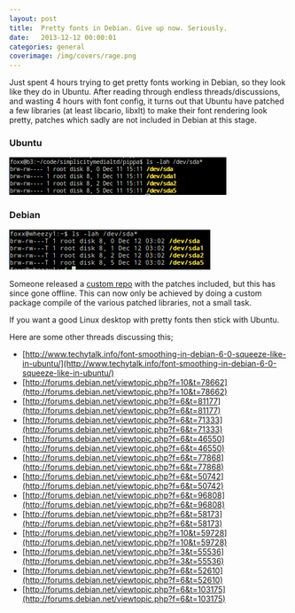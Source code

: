 ```yaml
---
layout: post
title:  Pretty fonts in Debian. Give up now. Seriously.
date:   2013-12-12 00:00:01
categories: general
coverimage: /img/covers/rage.png
---
```


Just spent 4 hours trying to get pretty fonts working in Debian, so they look like they do in Ubuntu. After reading through endless threads/discussions, and wasting 4 hours with font config, it turns out that Ubuntu have patched a few libraries (at least libcario, libxlt) to make their font rendering look pretty, patches which sadly are not included in Debian at this stage.

### Ubuntu
[![access-virus-3.png](/img/postcontent/fonts2.png)](/img/postcontent/fonts2.png)

### Debian
[![access-virus-3.png](/img/postcontent/fonts1.png)](/img/postcontent/fonts1.png)

Someone released a [custom repo][1] with the patches included, but this has since gone offline. This can now only be achieved by doing a custom package compile of the various patched libraries, not a small task.

If you want a good Linux desktop with pretty fonts then stick with Ubuntu.

Here are some other threads discussing this;

* [http://www.techytalk.info/font-smoothing-in-debian-6-0-squeeze-like-in-ubuntu/](http://www.techytalk.info/font-smoothing-in-debian-6-0-squeeze-like-in-ubuntu/)
* [http://forums.debian.net/viewtopic.php?f=10&t=78662](http://forums.debian.net/viewtopic.php?f=10&t=78662)
* [http://forums.debian.net/viewtopic.php?f=6&t=81177](http://forums.debian.net/viewtopic.php?f=6&t=81177)
* [http://forums.debian.net/viewtopic.php?f=6&t=71333](http://forums.debian.net/viewtopic.php?f=6&t=71333)
* [http://forums.debian.net/viewtopic.php?f=6&t=46550](http://forums.debian.net/viewtopic.php?f=6&t=46550)
* [http://forums.debian.net/viewtopic.php?f=6&t=77868](http://forums.debian.net/viewtopic.php?f=6&t=77868)
* [http://forums.debian.net/viewtopic.php?f=6&t=50742](http://forums.debian.net/viewtopic.php?f=6&t=50742)
* [http://forums.debian.net/viewtopic.php?f=6&t=96808](http://forums.debian.net/viewtopic.php?f=6&t=96808)
* [http://forums.debian.net/viewtopic.php?f=6&t=58173](http://forums.debian.net/viewtopic.php?f=6&t=58173)
* [http://forums.debian.net/viewtopic.php?f=10&t=59728](http://forums.debian.net/viewtopic.php?f=10&t=59728)
* [http://forums.debian.net/viewtopic.php?f=3&t=55536](http://forums.debian.net/viewtopic.php?f=3&t=55536)
* [http://forums.debian.net/viewtopic.php?f=6&t=52610](http://forums.debian.net/viewtopic.php?f=6&t=52610)
* [http://forums.debian.net/viewtopic.php?f=6&t=103175](http://forums.debian.net/viewtopic.php?f=6&t=103175)

 [1]: http://www.techytalk.info/font-smoothing-in-debian-6-0-squeeze-like-in-ubuntu/
